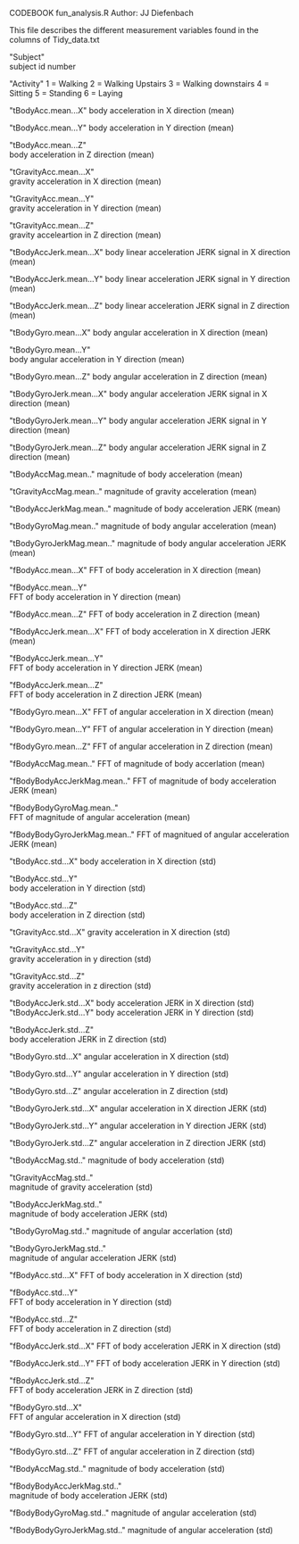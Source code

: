 CODEBOOK fun_analysis.R
Author: JJ Diefenbach

This file describes the different measurement variables found in the columns of Tidy_data.txt

"Subject"                     
subject id number
 
"Activity"
1 = Walking
2 = Walking Upstairs
3 = Walking downstairs
4 = Sitting
5 = Standing
6 = Laying

"tBodyAcc.mean...X"
body acceleration in X direction (mean)

"tBodyAcc.mean...Y"
body acceleration in Y direction (mean)
 
"tBodyAcc.mean...Z"           
body acceleration in Z direction (mean)

"tGravityAcc.mean...X"        
gravity acceleration in X direction (mean)

"tGravityAcc.mean...Y"        
gravity acceleration in Y direction (mean)

"tGravityAcc.mean...Z"       
gravity acceleartion in Z direction (mean)

"tBodyAccJerk.mean...X"
body linear acceleration JERK signal in X direction (mean)

"tBodyAccJerk.mean...Y"
body linear acceleration JERK signal in Y direction (mean)

"tBodyAccJerk.mean...Z"
body linear acceleration JERK signal in Z direction (mean)

"tBodyGyro.mean...X"
body angular acceleration in X direction (mean)

"tBodyGyro.mean...Y"          
body angular acceleration in Y direction (mean)

"tBodyGyro.mean...Z"
body angular acceleration in Z direction (mean)

"tBodyGyroJerk.mean...X"
body angular acceleration JERK signal in X direction (mean)

"tBodyGyroJerk.mean...Y"
body angular acceleration JERK signal in Y direction (mean)

"tBodyGyroJerk.mean...Z"
body angular acceleration JERK signal in Z direction (mean)

"tBodyAccMag.mean.." 
magnitude of body acceleration (mean)

"tGravityAccMag.mean.."
magnitude of gravity acceleration (mean)

"tBodyAccJerkMag.mean.."
magnitude of body acceleration JERK (mean)

"tBodyGyroMag.mean.."
magnitude of body angular acceleration (mean)

"tBodyGyroJerkMag.mean.."
magnitude of body angular acceleration JERK (mean)

"fBodyAcc.mean...X"
FFT of body acceleration in X direction (mean)

"fBodyAcc.mean...Y"          
FFT of body acceleration in Y direction (mean)

"fBodyAcc.mean...Z"
FFT of body acceleration in Z direction (mean)

"fBodyAccJerk.mean...X"
FFT of body acceleration in X direction JERK (mean)

"fBodyAccJerk.mean...Y"       
FFT of body acceleration in Y direction JERK (mean)

"fBodyAccJerk.mean...Z"      
FFT of body acceleration in Z direction JERK (mean)

"fBodyGyro.mean...X"
FFT of angular acceleration in X direction (mean)

"fBodyGyro.mean...Y"
FFT of angular acceleration in Y direction (mean)

"fBodyGyro.mean...Z"
FFT of angular acceleration in Z direction (mean)

"fBodyAccMag.mean.."
FFT of magnitude of body accerlation (mean)

"fBodyBodyAccJerkMag.mean.."
FFT of magnitude of body acceleration JERK (mean)

"fBodyBodyGyroMag.mean.."     
FFT of magnitude of angular acceleration (mean)

"fBodyBodyGyroJerkMag.mean.." 
FFT of magnitued of angular acceleration JERK (mean)

"tBodyAcc.std...X"
body acceleration in X direction (std)

"tBodyAcc.std...Y"            
body acceleration in Y direction (std)

"tBodyAcc.std...Z"            
body acceleration in Z direction (std)

"tGravityAcc.std...X"
gravity acceleration in X direction (std)

"tGravityAcc.std...Y"        
gravity acceleration in y direction (std)

"tGravityAcc.std...Z"         
gravity acceleration in z direction (std)

"tBodyAccJerk.std...X"
body acceleration JERK in X direction (std)
"tBodyAccJerk.std...Y"
body acceleration JERK in Y direction (std)

"tBodyAccJerk.std...Z"       
body acceleration JERK in Z direction (std)

"tBodyGyro.std...X"
angular acceleration in X direction (std)

"tBodyGyro.std...Y" 
angular acceleration in Y direction (std)

"tBodyGyro.std...Z"
angular acceleration in Z direction (std)

"tBodyGyroJerk.std...X"
angular acceleration in X direction JERK (std)

"tBodyGyroJerk.std...Y"
angular acceleration in Y direction JERK (std)

"tBodyGyroJerk.std...Z"
angular acceleration in Z direction JERK (std)

"tBodyAccMag.std.."
magnitude of body acceleration (std)

"tGravityAccMag.std.."       
magnitude of gravity acceleration (std)

"tBodyAccJerkMag.std.."       
magnitude of body acceleration JERK (std)

"tBodyGyroMag.std.."
magnitude of angular accerlation (std)

"tBodyGyroJerkMag.std.."      
magnitude of angular acceleration JERK (std)

"fBodyAcc.std...X"
FFT of body acceleration in X direction (std)

"fBodyAcc.std...Y"            
FFT of body acceleration in Y direction (std)

"fBodyAcc.std...Z"            
FFT of body acceleration in Z direction (std)

"fBodyAccJerk.std...X"
FFT of body acceleration JERK in X direction (std)

"fBodyAccJerk.std...Y"
FFT of body acceleration JERK in Y direction (std)

"fBodyAccJerk.std...Z"        
FFT of body acceleration JERK in Z direction (std)

"fBodyGyro.std...X"           
FFT of angular acceleration in X direction (std)

"fBodyGyro.std...Y"
FFT of angular acceleration in Y direction (std)

"fBodyGyro.std...Z"
FFT of angular acceleration in Z direction (std)

"fBodyAccMag.std.."
magnitude of body acceleration (std)

"fBodyBodyAccJerkMag.std.."   
magnitude of body acceleration JERK (std)

"fBodyBodyGyroMag.std.."
magnitude of angular acceleration (std)

"fBodyBodyGyroJerkMag.std.." 
magnitude of angular acceleration (std)